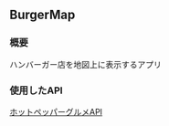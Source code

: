 ## BurgerMap
### 概要
ハンバーガー店を地図上に表示するアプリ

### 使用したAPI
[ホットペッパーグルメAPI](https://webservice.recruit.co.jp/doc/hotpepper/reference.html)
